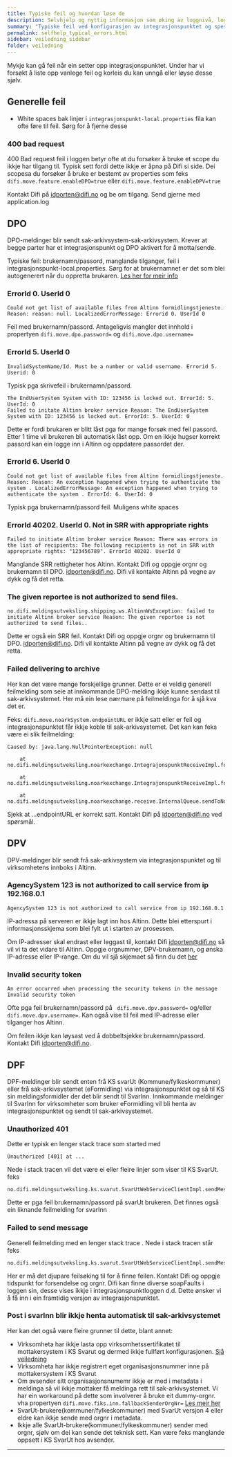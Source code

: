 ```yaml
---
title: Typiske feil og hvordan løse de
description: Selvhjelp og nyttig informasjon som øking av loggnivå, loggrullering, trafikkflyt mm. 
summary: "Typiske feil ved konfigurasjon av integrasjonspunktet og spesielt eFormidling"
permalink: selfhelp_typical_errors.html
sidebar: veiledning_sidebar
folder: veiledning
---
```


Mykje kan gå feil når ein setter opp integrasjonspunktet. Under har vi forsøkt å liste opp vanlege feil og korleis du kan unngå eller løyse desse sjølv.

## Generelle feil
- White spaces bak linjer i ```integrasjonspunkt-local.properties``` fila kan ofte føre til feil. Sørg for å fjerne desse

### 400 bad request
400 Bad request feil i loggen betyr ofte at du forsøker å bruke et scope du ikkje har tilgang til. Typisk sett fordi dette ikkje er åpna på Difi si side. Dei scopesa du forsøker å bruke er bestemt av properties som feks ```difi.move.feature.enableDPO=true``` eller ```difi.move.feature.enableDPV=true```
  
Kontakt Difi på <a href="mailto:idporten@difi.no">idporten@difi.no</a> og be om tilgang. Send gjerne med application.log 

## DPO 
DPO-meldinger blir sendt sak-arkivsystem-sak-arkivsystem. Krever at begge parter har et integrasjonspunkt og DPO aktivert for å motta/sende.

Typiske feil: brukernamn/passord, manglande tilganger, feil i integrasjonspunkt-local.properties. Sørg for at brukernamnet er det som blei autogenerert når du oppretta brukaren. [Les her for meir info](https://difi.github.io/move-integrasjonspunkt/create_users.html#opprette-dpo-bruker-altinn-formidlingstjeneste)

### ErrorId 0. UserId 0
```
Could not get list of available files from Altinn formidlingstjeneste. Reason: reason: null. LocalizedErrorMessage: Errorid 0. UserId 0
```

Feil med brukernamn/passord. Antageligvis mangler det innhold i propertyen ```difi.move.dpo.password=``` og ```difi.move.dpo.username=```

### ErrorId 5. UserId 0
```
InvalidSystemName/Id. Must be a number or valid username. Errorid 5. Userid: 0
```

Typisk pga skrivefeil i brukernamn/passord. 

```
The EndUserSystem System with ID: 123456 is locked out. ErrorId: 5. UserId: 0
Failed to initate Altinn broker service Reason: The EndUserSystem System with ID: 123456 is locked out. ErrorId: 5. UserId: 0
```

Dette er fordi brukaren er blitt låst pga for mange forsøk med feil passord. Etter 1 time vil brukeren bli automatisk låst opp. Om en ikkje hugser korrekt passord kan ein logge inn i Altinn og oppdatere passordet der.


### ErrorId 6. UserId 0
```
Could not get list of available files from Altinn formidlingstjeneste. Reason: Reason: An exception happened when trying to authenticate the system . LocalizedErrorMessage: An exception happened when trying to authenticate the system . ErrorId: 6. UserId: 0
```

Typisk pga brukernamn/passord feil. Muligens white spaces

### ErrorId 40202. UserId 0. Not in SRR with appropriate rights
```
Failed to initiate Altinn broker service Reason: There was errors in the list of recipients: The following recipients is not in SRR with appropriate rights: "123456789". ErrorId 40202. UserId 0
```

Manglande SRR rettigheter hos Altinn. Kontakt Difi og oppgje orgnr og brukernamn til DPO. <a href="mailto:idporten@difi.no">idporten@difi.no</a>. Difi vil kontakte Altinn på vegne av dykk og få det retta.

### The given reportee is not authorized to send files.
```
no.difi.meldingsutveksling.shipping.ws.AltinnWsException: failed to initiate Altinn broker service Reason: The given reportee is not authorized to send files..
```

Dette er også ein SRR feil. Kontakt Difi og oppgje orgnr og brukernamn til DPO. <a href="mailto:idporten@difi.no">idporten@difi.no</a>. Difi vil kontakte Altinn på vegne av dykk og få det retta.

### Failed delivering to archive
Her kan det være mange forskjellige grunner. Dette er ei veldig generell feilmelding som seie at innkommande DPO-melding ikkje kunne sendast til sak-arkivsystemet. Her må ein lese nærmare på feilmeldinga for å sjå kva det er. 

Feks: ```difi.move.noarkSystem.endpointURL``` er ikkje satt eller er feil og integrasjonspunktet får ikkje koble til sak-arkivsystemet. Det kan kan feks være ei slik feilmelding:

```
Caused by: java.lang.NullPointerException: null

    at no.difi.meldingsutveksling.noarkexchange.IntegrajonspunktReceiveImpl.forwardToNoarkSystemAndSendReceipts(IntegrajonspunktReceiveImpl.java:172)

    at no.difi.meldingsutveksling.noarkexchange.IntegrajonspunktReceiveImpl.forwardToNoarkSystem(IntegrajonspunktReceiveImpl.java:148)

    at no.difi.meldingsutveksling.noarkexchange.receive.InternalQueue.sendToNoarkSystem(InternalQueue.java:317)
```
Sjekk at ...endpointURL er korrekt satt. Kontakt Difi på <a href="mailto:idporten@difi.no">idporten@difi.no</a> ved spørsmål.

## DPV
DPV-meldinger blir sendt frå sak-arkivsystem via integrasjonspunktet og til virksomhetens innboks i Altinn.

### AgencySystem 123 is not authorized to call service from ip 192.168.0.1
```
AgencySystem 123 is not authorized to call service from ip 192.168.0.1
```

IP-adressa på serveren er ikkje lagt inn hos Altinn. Dette blei etterspurt i informasjonsskjema som blei fylt ut i starten av prosessen. 

Om IP-adresser skal endrast eller leggast til, kontakt Difi <a href="mailto:idporten@difi.no">idporten@difi.no</a> så vil vi ta det vidare til Altinn. Oppgje orgnummer, DPV-brukernamn, og ønska IP-adresse eller IP-range. Om du vil sjå skjemaet så finn du det [her](https://forms.office.com/Pages/ResponsePage.aspx?id=dV4PJZxZFEaXBwztYRT_xpi569dsKKZOkO1f2ClqM-VUQzlQTzNVSUdLTjVGWFpJNk1ITjBWTkNKSy4u) 

### Invalid security token
```
An error occurred when processing the security tokens in the message
Invalid security token
```

Ofte pga feil brukernamn/passord på ``` difi.move.dpv.password=``` og/eller ```difi.move.dpv.username=```. Kan også vise til feil med IP-adresse eller tilganger hos Altinn. 

Om feilen ikkje kan løysast ved å dobbeltsjekke brukernamn/passord. Kontakt Difi <a href="mailto:idporten@difi.no">idporten@difi.no</a>. 

## DPF
DPF-meldinger blir sendt enten frå KS svarUt (Kommune/fylkeskommuner) eller frå sak-arkivsystemet (eFormidling) via integrasjonspunktet og så til KS sin meldingsformidler der det blir sendt til SvarInn. Innkommande meldinger til SvarInn for virksomheter som bruker eFormidling vil bli henta av integrasjonspunktet og sendt til sak-arkivsystemet. 

### Unauthorized 401
Dette er typisk en lenger stack trace som started med 
```
Ùnauthorized [401] at ...
```
Nede i stack tracen vil det være ei eller fleire linjer som viser til KS SvarUt. feks  
```
no.difi.meldingsutveksling.ks.svarut.SvarUtWebServiceClientImpl.sendMessage
```

Dette er pga feil brukernamn/passord på svarUt brukeren. Det finnes også ein liknande feilmelding for svarInn

### Failed to send message
Generell feilmelding med en lenger stack trace . Nede i stack tracen står feks
```
no.difi.meldingsutveksling.ks.svarut.SvarUtWebServiceClientImpl.sendMessage
```

Her er må det djupare feilsøking til for å finne feilen. Kontakt Difi og oppgje tidspunkt for forsendelse og orgnr. Difi kan finne diverse soapFaults i loggen sin, desse vises ikkje i integrasjonspunktloggen d.d. Dette ønsker vi å få inn i ein framtidig versjon av integrasjonspunktet.

### Post i svarInn blir ikkje henta automatisk til sak-arkivsystemet
Her kan det også være fleire grunner til dette, blant annet:


- Virksomheta har ikkje lasta opp virksomhetssertifikatet til mottakersystem i KS Svarut og dermed ikkje fullført konfigurasjonen. [Sjå veiledning](https://difi.github.io/move-integrasjonspunkt/create_users.html#konfigurering-av-svarinn-mottakersystem)
- Virksomheta har ikkje registrert eget organisasjonsnummer inne på mottakersystem i KS Svarut
- Om avsender sitt organisasjonsnumemr ikkje er med i metadata i meldinga så vil ikkje mottaker få meldinga rett til sak-arkivsystemet. Vi har ein workaround på dette som involverer å bruke eit dummy-orgnr. vha propertyen ```difi.move.fiks.inn.fallbackSenderOrgNr=``` [Les meir her](https://difi.github.io/move-integrasjonspunkt/properties_config.html#dpf)
- SvarUt-brukere(kommuner/fylkeskommuner) med SvarUt versjon 4 eller eldre kan ikkje sende med orgnr i metadata. 
- Ikkje alle SvarUt-brukere(kommuner/fylkeskommuner) sender med orgnr, sjølv om dei kan sende det teknisk sett. Kan være feks manglande oppsett i KS SvarUt hos avsender.

---
